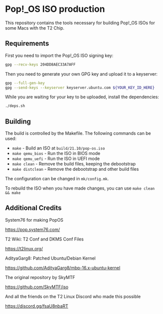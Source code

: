 # Pop!\_OS ISO production

This repository contains the tools necessary for building Pop!\_OS ISOs for some Macs with the T2 Chip.

## Requirements

First you need to import the Pop!\_OS ISO signing key:

```sh
gpg --recv-keys 204DD8AEC33A7AFF
```

Then you need to generate your own GPG key and upload it to a keyserver:

```sh
gpg --full-gen-key
gpg --send-keys --keyserver keyserver.ubuntu.com ${YOUR_KEY_ID_HERE}
```

While you are waiting for your key to be uploaded, install the dependencies:

```sh
./deps.sh
```

## Building

The build is controlled by the Makefile. The following commands can be used:
- `make` - Build an ISO at `build/21.10/pop-os.iso`
- `make qemu_bios` - Run the ISO in BIOS mode
- `make qemu_uefi` - Run the ISO in UEFI mode
- `make clean` - Remove the build files, keeping the debootstrap
- `make distclean` - Remove the debootstrap and other build files

The configuration can be changed in `mk/config.mk`.

To rebuild the ISO when you have made changes, you can use `make clean && make`


## Additional Credits
System76 for making PopOS 

https://pop.system76.com/

T2 Wiki: T2 Conf and DKMS Conf Files

https://t2linux.org/ 

AdityaGarg8: Patched Ubuntu/Debian Kernel

https://github.com/AdityaGarg8/mbp-16.x-ubuntu-kernel

The original repository by SkyMTF

https://github.com/SkyMTF/iso

And all the friends on the T2 Linux Discord who made this possible

https://discord.gg/fsaU8nbaRT
